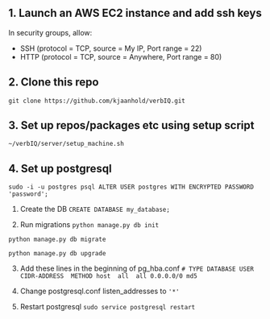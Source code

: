 ## 1. Launch an AWS EC2 instance and add ssh keys

In security groups, allow:

* SSH (protocol = TCP, source = My IP, Port range = 22)
* HTTP (protocol = TCP, source = Anywhere, Port range = 80)

## 2. Clone this repo

`git clone https://github.com/kjaanhold/verbIQ.git`

## 3. Set up repos/packages etc using setup script
`~/verbIQ/server/setup_machine.sh`

## 4. Set up postgresql 
`sudo -i -u postgres psql
ALTER USER postgres WITH ENCRYPTED PASSWORD 'password';`

1. Create the DB 
`CREATE DATABASE my_database;`

2. Run migrations
`python manage.py db init`

`python manage.py db migrate`

`python manage.py db upgrade`

3. Add these lines in the beginning of pg_hba.conf
`# TYPE DATABASE USER CIDR-ADDRESS  METHOD
host  all  all 0.0.0.0/0 md5`

4. Change postgresql.conf listen_addresses to `'*'`

5. Restart postgresql 
`sudo service postgresql restart`
